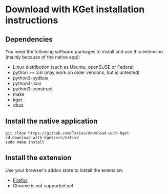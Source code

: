 # Download with KGet installation instructions

## Dependencies

You need the following software packages to install and use this extension (mainly because of the native app):

- Linux distribution (such as Ubuntu, openSUSE or Fedora)
- python >= 3.6 (may work on older versions, but is untested)
- python3-pydbus
- python3-json
- python3-construct
- make
- kget
- dbus

## Install the native application


    git clone https://github.com/Takios/download-with-kget
    cd download-with-kget/src/native
    sudo make install


## Install the extension

Use your browser's addon store to install the extension:

- [Firefox](https://addons.mozilla.org)
- Chrome is not supported yet

